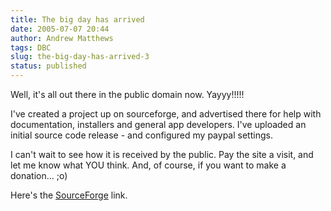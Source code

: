 ```yaml
---
title: The big day has arrived
date: 2005-07-07 20:44
author: Andrew Matthews
tags: DBC
slug: the-big-day-has-arrived-3
status: published
---
```


Well, it's all out there in the public domain now. Yayyy!!!!!

I've created a project up on sourceforge, and advertised there for help with documentation, installers and general app developers. I've uploaded an initial source code release - and configured my paypal settings.

I can't wait to see how it is received by the public. Pay the site a visit, and let me know what YOU think. And, of course, if you want to make a donation... ;o)

Here's the [SourceForge](https://sourceforge.net/projects/aabsdbc/) link.
